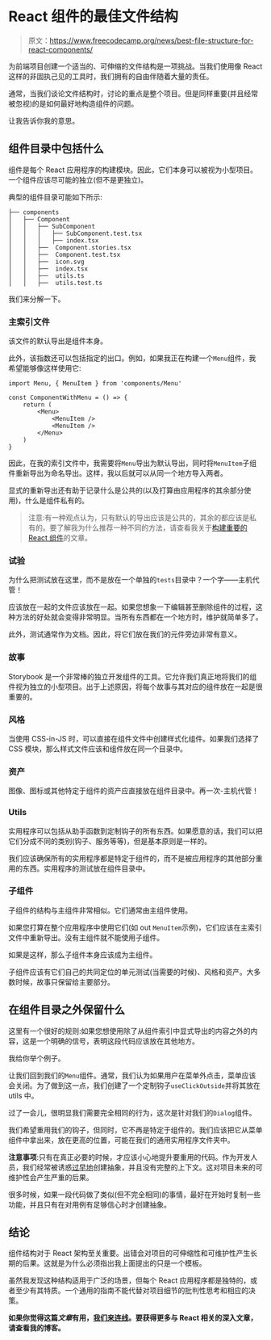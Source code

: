 # React 组件的最佳文件结构

> 原文：<https://www.freecodecamp.org/news/best-file-structure-for-react-components/>

为前端项目创建一个适当的、可伸缩的文件结构是一项挑战。当我们使用像 React 这样的非固执己见的工具时，我们拥有的自由伴随着大量的责任。

通常，当我们谈论文件结构时，讨论的重点是整个项目。但是同样重要(并且经常被忽视)的是如何最好地构造组件的问题。

让我告诉你我的意思。

## 组件目录中包括什么

组件是每个 React 应用程序的构建模块。因此，它们本身可以被视为小型项目。一个组件应该尽可能的独立(但不是更独立)。

典型的组件目录可能如下所示:

```
├── components
│   ├── Component
│   │   ├── SubComponent
│   │   │   ├── SubComponent.test.tsx
│   │   │   ├── index.tsx
│   │   ├──  Component.stories.tsx
│   │   ├──  Component.test.tsx
│   │   ├──  icon.svg
│   │   ├──  index.tsx
│   │   ├──  utils.ts
│   │   ├──  utils.test.ts 
```

我们来分解一下。

### 主索引文件

该文件的默认导出是组件本身。

此外，该指数还可以包括指定的出口。例如，如果我正在构建一个`Menu`组件，我希望能够像这样使用它:

```
import Menu, { MenuItem } from 'components/Menu'

const ComponentWithMenu = () => {
    return (
        <Menu>
            <MenuItem />
            <MenuItem />
        </Menu>
    )
} 
```

因此，在我的索引文件中，我需要将`Menu`导出为默认导出，同时将`MenuItem`子组件重新导出为命名导出。这样，我以后就可以从同一个地方导入两者。

显式的重新导出还有助于记录什么是公共的(以及打算由应用程序的其余部分使用)，什么是组件私有的。

> 注意:有一种观点认为，只有默认的导出应该是公共的，其余的都应该是私有的。要了解我为什么推荐一种不同的方法，请查看我关于[构建重要的 React 组件](https://blog.whereisthemouse.com/a-guide-to-building-non-trivial-react-components)的文章。

### 试验

为什么把测试放在这里，而不是放在一个单独的`tests`目录中？一个字——主机代管！

应该放在一起的文件应该放在一起。如果您想象一下编辑甚至删除组件的过程，这种方法的好处就会变得非常明显。当所有东西都在一个地方时，维护就简单多了。

此外，测试通常作为文档。因此，将它们放在我们的元件旁边非常有意义。

### 故事

Storybook 是一个非常棒的独立开发组件的工具。它允许我们真正地将我们的组件视为独立的小型项目。出于上述原因，将每个故事与其对应的组件放在一起是很重要的。

### 风格

当使用 CSS-in-JS 时，可以直接在组件文件中创建样式化组件。如果我们选择了 CSS 模块，那么样式文件应该和组件放在同一个目录中。

### 资产

图像、图标或其他特定于组件的资产应直接放在组件目录中。再一次-主机代管！

### Utils

实用程序可以包括从助手函数到定制钩子的所有东西。如果愿意的话，我们可以把它们分成不同的类别(钩子、服务等等)，但是基本原则是一样的。

我们应该确保所有的实用程序都是特定于组件的，而不是被应用程序的其他部分重用的东西。实用程序的测试放在组件目录中。

### 子组件

子组件的结构与主组件非常相似。它们通常由主组件使用。

如果您打算在整个应用程序中使用它们(如 out `MenuItem`示例)，它们应该在主索引文件中重新导出。没有主组件就不能使用子组件。

如果是这样，那么子组件本身应该成为主组件。

子组件应该有它们自己的共同定位的单元测试(当需要的时候)、风格和资产。大多数时候，故事只保留给主要部分。

## 在组件目录之外保留什么

这里有一个很好的规则:如果您想使用除了从组件索引中显式导出的内容之外的内容，这是一个明确的信号，表明这段代码应该放在其他地方。

我给你举个例子。

让我们回到我们的`Menu`组件。通常，我们认为如果用户在菜单外点击，菜单应该会关闭。为了做到这一点，我们创建了一个定制钩子`useClickOutside`并将其放在 utils 中。

过了一会儿，很明显我们需要完全相同的行为，这次是针对我们的`Dialog`组件。

我们希望重用我们的钩子，但同时，它不再是特定于组件的。我们应该把它从菜单组件中拿出来，放在更高的位置，可能在我们的通用实用程序文件夹中。

**注意事项**:只有在真正必要的时候，才应该小心地提升要重用的代码。作为开发人员，我们经常被诱惑[过早地](https://www.deconstructconf.com/2019/dan-abramov-the-wet-codebase)创建抽象，并且没有完整的上下文。这对项目未来的可维护性会产生严重的后果。

很多时候，如果一段代码做了类似(但不完全相同)的事情，最好在开始时复制一些功能，并且只有在对用例有足够信心时才创建抽象。

## 结论

组件结构对于 React 架构至关重要。出错会对项目的可伸缩性和可维护性产生长期的后果。这就是为什么必须指出我上面提出的只是一个模板。

虽然我发现这种结构适用于广泛的场景，但每个 React 应用程序都是独特的，或者至少有其特质。一个通用的指南不能代替对项目细节的批判性思考和相应的决策。

**如果你觉得这篇*文章*有用，[我们来连线](https://twitter.com/iva_kop)。要获得更多与 React 相关的深入文章，请查看我的博客。**